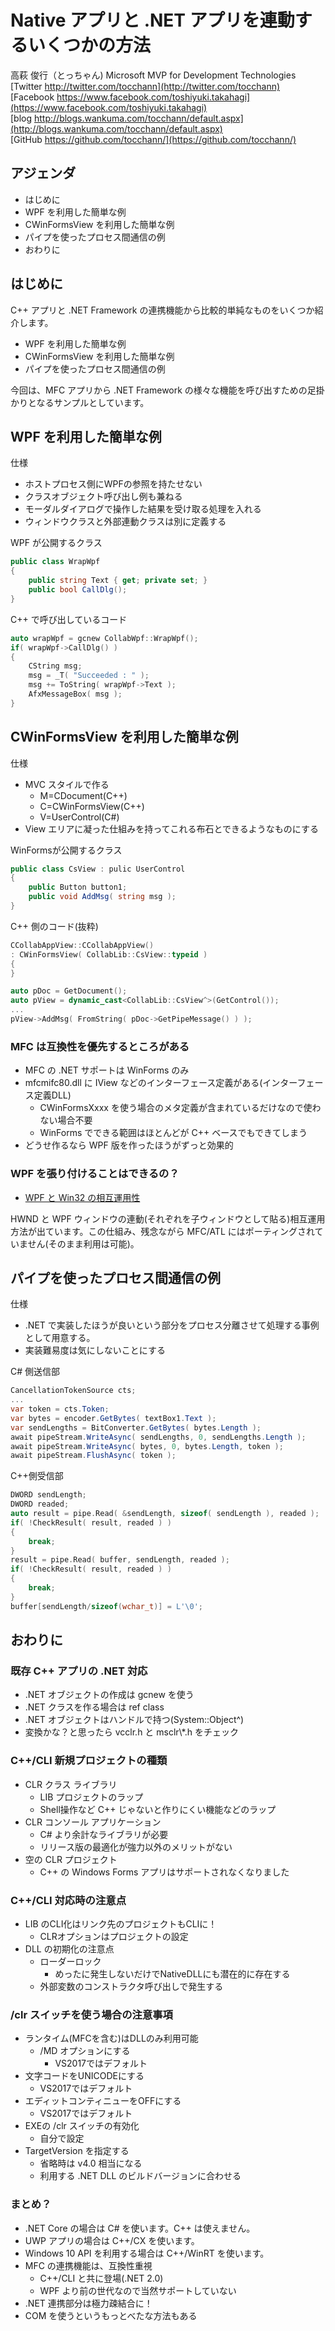 # Native アプリと .NET アプリを連動するいくつかの方法

高萩 俊行（とっちゃん) Microsoft MVP for Development Technologies  
[Twitter http://twitter.com/tocchann](http://twitter.com/tocchann)  
[Facebook https://www.facebook.com/toshiyuki.takahagi](https://www.facebook.com/toshiyuki.takahagi)  
[blog http://blogs.wankuma.com/tocchann/default.aspx](http://blogs.wankuma.com/tocchann/default.aspx)  
[GitHub https://github.com/tocchann/](https://github.com/tocchann/)

## アジェンダ

* はじめに
* WPF を利用した簡単な例
* CWinFormsView を利用した簡単な例
* パイプを使ったプロセス間通信の例
* おわりに

## はじめに

C++ アプリと .NET Framework の連携機能から比較的単純なものをいくつか紹介します。

* WPF を利用した簡単な例
* CWinFormsView を利用した簡単な例
* パイプを使ったプロセス間通信の例

今回は、MFC アプリから .NET Framework の様々な機能を呼び出すための足掛かりとなるサンプルとしています。

## WPF を利用した簡単な例

仕様

* ホストプロセス側にWPFの参照を持たせない
* クラスオブジェクト呼び出し例も兼ねる
* モーダルダイアログで操作した結果を受け取る処理を入れる
* ウィンドウクラスと外部連動クラスは別に定義する

WPF が公開するクラス

```C#
public class WrapWpf
{
    public string Text { get; private set; }
    public bool CallDlg();
}
```

C++ で呼び出しているコード

```C++
auto wrapWpf = gcnew CollabWpf::WrapWpf();
if( wrapWpf->CallDlg() )
{
    CString msg;
    msg = _T( "Succeeded : " );
    msg += ToString( wrapWpf->Text );
    AfxMessageBox( msg );
}
```

## CWinFormsView を利用した簡単な例

仕様

* MVC スタイルで作る
  * M=CDocument(C++)
  * C=CWinFormsView(C++)
  * V=UserControl(C#)
* View エリアに凝った仕組みを持ってこれる布石とできるようなものにする

WinFormsが公開するクラス

```C#
public class CsView : pulic UserControl
{
    public Button button1;
    public void AddMsg( string msg );
}
```

C++ 側のコード(抜粋)

```CPP
CCollabAppView::CCollabAppView()
: CWinFormsView( CollabLib::CsView::typeid )
{
}
```

```CPP
auto pDoc = GetDocument();
auto pView = dynamic_cast<CollabLib::CsView^>(GetControl());
...
pView->AddMsg( FromString( pDoc->GetPipeMessage() ) );
```

### MFC は互換性を優先するところがある

* MFC の .NET サポートは WinForms のみ
* mfcmifc80.dll に IView などのインターフェース定義がある(インターフェース定義DLL)
  * CWinFormsXxxx を使う場合のメタ定義が含まれているだけなので使わない場合不要
  * WinForms でできる範囲はほとんどが C++ ベースでもできてしまう
* どうせ作るなら WPF 版を作ったほうがずっと効果的

### WPF を張り付けることはできるの？

* [WPF と Win32 の相互運用性](https://docs.microsoft.com/ja-jp/dotnet/framework/wpf/advanced/wpf-and-win32-interoperation)

HWND と WPF ウィンドウの連動(それぞれを子ウィンドウとして貼る)相互運用方法が出ています。この仕組み、残念ながら MFC/ATL にはポーティングされていません(そのまま利用は可能)。

## パイプを使ったプロセス間通信の例

仕様

* .NET で実装したほうが良いという部分をプロセス分離させて処理する事例として用意する。
* 実装難易度は気にしないことにする

C# 側送信部

```C#
CancellationTokenSource cts;
...
var token = cts.Token;
var bytes = encoder.GetBytes( textBox1.Text );
var sendLengths = BitConverter.GetBytes( bytes.Length );
await pipeStream.WriteAsync( sendLengths, 0, sendLengths.Length );
await pipeStream.WriteAsync( bytes, 0, bytes.Length, token );
await pipeStream.FlushAsync( token );
```

C++側受信部

```C++
DWORD sendLength;
DWORD readed;
auto result = pipe.Read( &sendLength, sizeof( sendLength ), readed );
if( !CheckResult( result, readed ) )
{
    break;
}
result = pipe.Read( buffer, sendLength, readed );
if( !CheckResult( result, readed ) )
{
    break;
}
buffer[sendLength/sizeof(wchar_t)] = L'\0';
```

## おわりに

### 既存 C++ アプリの .NET 対応

* .NET オブジェクトの作成は gcnew を使う
* .NET クラスを作る場合は ref class
* .NET オブジェクトはハンドルで持つ(System::Object^)
* 変換かな？と思ったら vcclr.h と msclr\\*.h をチェック

### C++/CLI 新規プロジェクトの種類

* CLR クラス ライブラリ
  * LIB プロジェクトのラップ
  * Shell操作など C++ じゃないと作りにくい機能などのラップ
* CLR コンソール アプリケーション
  * C# より余計なライブラリが必要
  * リリース版の最適化が強力以外のメリットがない
* 空の CLR プロジェクト
  * C++ の Windows Forms アプリはサポートされなくなりました

### C++/CLI 対応時の注意点

* LIB のCLI化はリンク先のプロジェクトもCLIに！
  * CLRオプションはプロジェクトの設定
* DLL の初期化の注意点
  * ローダーロック
    * めったに発生しないだけでNativeDLLにも潜在的に存在する
  * 外部変数のコンストラクタ呼び出しで発生する

### /clr スイッチを使う場合の注意事項

* ランタイム(MFCを含む)はDLLのみ利用可能
  * /MD オプションにする
    * VS2017ではデフォルト
* 文字コードをUNICODEにする
  * VS2017ではデフォルト
* エディットコンティニューをOFFにする
  * VS2017ではデフォルト
* EXEの /clr スイッチの有効化
  * 自分で設定
* TargetVersion を指定する
  * 省略時は v4.0 相当になる
  * 利用する .NET DLL のビルドバージョンに合わせる

### まとめ？

* .NET Core の場合は C# を使います。C++ は使えません。
* UWP アプリの場合は C++/CX を使います。
* Windows 10 API を利用する場合は C++/WinRT を使います。
* MFC の連携機能は、互換性重視
  * C++/CLI と共に登場(.NET 2.0)
  * WPF より前の世代なので当然サポートしていない
* .NET 連携部分は極力疎結合に！
* COM を使うというもっとべたな方法もある

